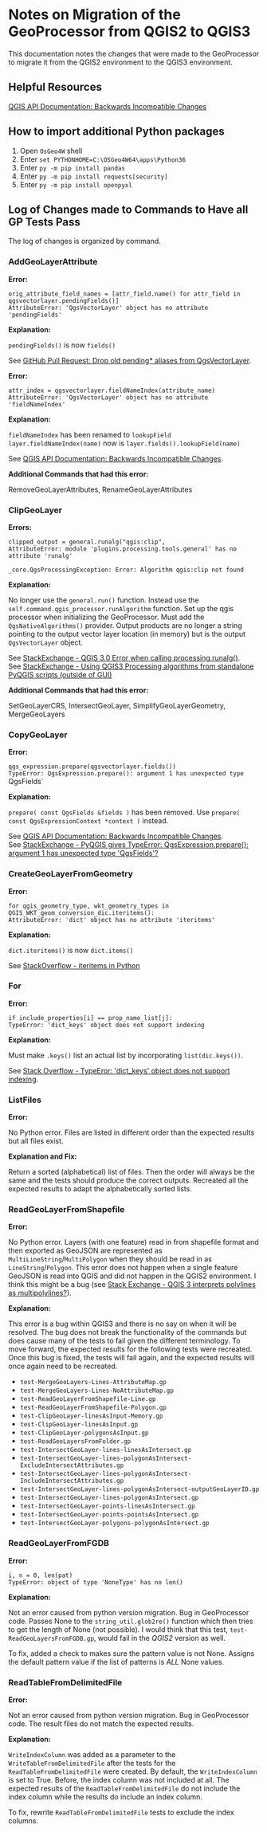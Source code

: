 # Notes on Migration of the GeoProcessor from QGIS2 to QGIS3

This documentation notes the changes that were made to the GeoProcessor to migrate it from the QGIS2 environment to the QGIS3 environment. 

## Helpful Resources

[QGIS API Documentation: Backwards Incompatible Changes](https://qgis.org/api/api_break.html)

## How to import additional Python packages

1. Open `OsGeo4W` shell
2. Enter `set PYTHONHOME=C:\OSGeo4W64\apps\Python36`
3. Enter `py -m pip install pandas`
4. Enter `py -m pip install requests[security]`
5. Enter `py -m pip install openpyxl`

## Log of Changes made to Commands to Have all GP Tests Pass

The log of changes is organized by command. 

### AddGeoLayerAttribute

**Error:** 

`orig_attribute_field_names = [attr_field.name() for attr_field in qgsvectorlayer.pendingFields()]` <br>
`AttributeError: 'QgsVectorLayer' object has no attribute 'pendingFields'`

**Explanation:** 

`pendingFields()` is now `fields()`

See [GitHub Pull Request: Drop old pending* aliases from QgsVectorLayer](https://github.com/qgis/QGIS/pull/6050).

**Error:**

`attr_index = qgsvectorlayer.fieldNameIndex(attribute_name)`<br>
`AttributeError: 'QgsVectorLayer' object has no attribute 'fieldNameIndex'`

**Explanation:** 

`fieldNameIndex` has been renamed to `lookupField`<br>
`layer.fieldNameIndex(name)` now is `layer.fields().lookupField(name)`

See [QGIS API Documentation: Backwards Incompatible Changes](https://qgis.org/api/api_break.html).

**Additional Commands that had this error:**

RemoveGeoLayerAttributes, RenameGeoLayerAttributes


### ClipGeoLayer

**Errors:**

`clipped_output = general.runalg("qgis:clip",`<br>
`AttributeError: module 'plugins.processing.tools.general' has no attribute 'runalg'`


`_core.QgsProcessingException: Error: Algorithm qgis:clip not found`

**Explanation:**

No longer use the `general.run()` function. Instead use the `self.command.qgis_processor.runAlgorithm` function. Set up the qgis processor when initializing the GeoProcessor. Must add the `QgsNativeAlgorithms()` provider. Output products are no longer a string pointing to the output vector layer location (in memory) but is the output `QgsVectorLayer` object. 

See [StackExchange - QGIS 3.0 Error when calling processing.runalg()](https://gis.stackexchange.com/questions/274764/qgis-3-0-error-when-calling-processing-runalg).<br>
See [StackExchange - Using QGIS3 Processing algorithms from standalone PyQGIS scripts (outside of GUI)](https://gis.stackexchange.com/questions/279874/using-qgis3-processing-algorithms-from-standalone-pyqgis-scripts-outside-of-gui/279937)

**Additional Commands that had this error:**

SetGeoLayerCRS, IntersectGeoLayer, SimplifyGeoLayerGeometry, MergeGeoLayers

### CopyGeoLayer

**Error:**

`qgs_expression.prepare(qgsvectorlayer.fields())`<br>
`TypeError: QgsExpression.prepare(): argument 1 has unexpected type `QgsFields`

**Explanation:**

`prepare( const QgsFields &fields )` has been removed. Use `prepare( const QgsExpressionContext *context )` instead.

See [QGIS API Documentation: Backwards Incompatible Changes](https://qgis.org/api/api_break.html).<br>
See [StackExchange - PyQGIS gives TypeError: QgsExpression.prepare(): argument 1 has unexpected type 'QgsFields'?](https://gis.stackexchange.com/questions/244068/pyqgis-gives-typeerror-qgsexpression-prepare-argument-1-has-unexpected-type/244088#244088)

### CreateGeoLayerFromGeometry

**Error:**

`for qgis_geometry_type, wkt_geometry_types in QGIS_WKT_geom_conversion_dic.iteritems():`<br>
`AttributeError: 'dict' object has no attribute 'iteritems'`

**Explanation:**

`dict.iteritems()` is now `dict.items()`

See [StackOverflow - iteritems in Python](https://stackoverflow.com/questions/13998492/iteritems-in-python)


### For

**Error:**

`if include_properties[i] == prop_name_list[j]:`<br>`TypeError: 'dict_keys' object does not support indexing`

**Explanation:**

Must make `.keys()` list an actual list by incorporating `list(dic.keys())`.

See [Stack Overflow - TypeEror: 'dict_keys' object does not support indexing](https://stackoverflow.com/questions/17322668/typeerror-dict-keys-object-does-not-support-indexing).

### ListFiles

**Error:**

No Python error. Files are listed in different order than the expected results but all files exist. 

**Explanation and Fix:**

Return a sorted (alphabetical) list of files. Then the order will always be the same and the tests should produce the correct outputs. Recreated all the expected results to adapt the alphabetically sorted lists. 

### ReadGeoLayerFromShapefile

**Error:**

No Python error. Layers (with one feature) read in from shapefile format and then exported as GeoJSON are represented as `MultiLineString`/`MultiPolygon` when they should be read in as `LineString`/`Polygon`. This error does not happen when a single feature GeoJSON is read into QGIS and did not happen in the QGIS2 environment. I think this might be a bug (see [Stack Exchange - QGIS 3 interprets polylines as multipolylines?](https://gis.stackexchange.com/questions/274403/qgis-3-interprets-polylines-as-multipolylines)). 

**Explanation:**

This error is a bug within QGIS3 and there is no say on when it will be resolved. The bug does not break the functionality of the commands but does cause many of the tests to fail given the different terminology. To move forward, the expected results for the following tests were recreated. Once this bug is fixed, the tests will fail again, and the expected results will once again need to be recreated. 

- `test-MergeGeoLayers-Lines-AttributeMap.gp`
- `test-MergeGeoLayers-Lines-NoAttributeMap.gp`
- `test-ReadGeoLayerFromShapefile-Line.gp`
- `test-ReadGeoLayerFromShapefile-Polygon.gp`
- `test-ClipGeoLayer-linesAsInput-Memory.gp`
- `test-ClipGeoLayer-linesAsInput.gp`
- `test-ClipGeoLayer-polygonsAsInput.gp` 
- `test-ReadGeoLayersFromFolder.gp`
- `test-IntersectGeoLayer-lines-linesAsIntersect.gp`
- `test-IntersectGeoLayer-lines-polygonAsIntersect-ExcludeIntersectAttributes.gp`
- `test-IntersectGeoLayer-lines-polygonAsIntersect-IncludeIntersectAttributes.gp`
- `test-IntersectGeoLayer-lines-polygonAsIntersect-outputGeoLayerID.gp`
- `test-IntersectGeoLayer-lines-polygonAsIntersect.gp`
- `test-IntersectGeoLayer-points-linesAsIntersect.gp`
- `test-IntersectGeoLayer-points-pointsAsIntersect.gp`
- `test-IntersectGeoLayer-polygons-polygonAsIntersect.gp`

### ReadGeoLayerFromFGDB

**Error:**

`i, n = 0, len(pat)`<br>`TypeError: object of type 'NoneType' has no len()`

**Explanation:**

Not an error caused from python version migration. Bug in GeoProcessor code. Passes None to the `string_util.glob2re()` function which then tries to get the length of None (not possible). I would think that this test, `test-ReadGeoLayersFromFGDB.gp`, would fail in the *QGIS2* version as well. 

To fix, added a check to makes sure the pattern value is not None. Assigns the default pattern value if the list of patterns is *ALL* None values. 

### ReadTableFromDelimitedFile

**Error:**

Not an error caused from python version migration. Bug in GeoProcessor code. The result files do not match the expected results. 

**Explanation:**

`WriteIndexColumn` was added as a parameter to the `WriteTableFromDelimitedFile` after the tests for the `ReadTableFromDelimitedFile` were created. By default, the `WriteIndexColumn` is set to True. Before, the index column was not included at all. The expected results of the `ReadTableFromDelimitedFile` do not include the index column while the results do include an index column. 

To fix, rewrite `ReadTableFromDelimitedFile` tests to exclude the index columns.  
